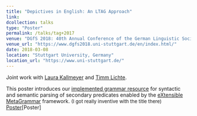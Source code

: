 ```yaml
---
title: "Depictives in English: An LTAG Approach"
link:
dcollection: talks
type: "Poster"
permalink: /talks/tag+2017
venue: "DGfS 2018: 40th Annual Conference of the German Linguistic Society"
venue_url: "https://www.dgfs2018.uni-stuttgart.de/en/index.html/"
date: 2018-03-08
location: "Stuttgart University, Germany"
location_url: "https://www.uni-stuttgart.de/"
---
```


Joint work with <a href="https://user.phil.hhu.de/kallmeyer/">Laura Kallmeyer</a> and <a href="http://timm-lichte.de/">Timm Lichte</a>.

This poster introduces our <a href="https://github.com/Bonhammer/depictive_grammar">implemented grammar resource</a> for syntactic and semantic parsing of secondary predicates enabled by the <a href="http://xmg.phil.hhu.de/">eXtensible MetaGrammar</a> framework. <font size="2">(I got really inventive with the title there)</font> <a href="/files/2018_dgfs_poster_depictives.pdf">Poster</a>[Poster]
